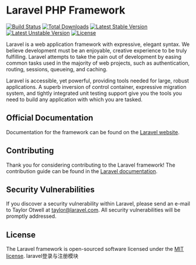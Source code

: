# Laravel PHP Framework

[![Build Status](https://travis-ci.org/laravel/framework.svg)](https://travis-ci.org/laravel/framework)
[![Total Downloads](https://poser.pugx.org/laravel/framework/d/total.svg)](https://packagist.org/packages/laravel/framework)
[![Latest Stable Version](https://poser.pugx.org/laravel/framework/v/stable.svg)](https://packagist.org/packages/laravel/framework)
[![Latest Unstable Version](https://poser.pugx.org/laravel/framework/v/unstable.svg)](https://packagist.org/packages/laravel/framework)
[![License](https://poser.pugx.org/laravel/framework/license.svg)](https://packagist.org/packages/laravel/framework)

Laravel is a web application framework with expressive, elegant syntax. We believe development must be an enjoyable, creative experience to be truly fulfilling. Laravel attempts to take the pain out of development by easing common tasks used in the majority of web projects, such as authentication, routing, sessions, queueing, and caching.

Laravel is accessible, yet powerful, providing tools needed for large, robust applications. A superb inversion of control container, expressive migration system, and tightly integrated unit testing support give you the tools you need to build any application with which you are tasked.

## Official Documentation

Documentation for the framework can be found on the [Laravel website](http://laravel.com/docs).

## Contributing

Thank you for considering contributing to the Laravel framework! The contribution guide can be found in the [Laravel documentation](http://laravel.com/docs/contributions).

## Security Vulnerabilities

If you discover a security vulnerability within Laravel, please send an e-mail to Taylor Otwell at taylor@laravel.com. All security vulnerabilities will be promptly addressed.

## License

The Laravel framework is open-sourced software licensed under the [MIT license](http://opensource.org/licenses/MIT).
laravel登录与注册模块
